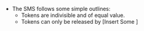 - The SMS follows some simple outlines:
	- Tokens are indivisible and of equal value.
	- Tokens can only be released by [Insert Some ]